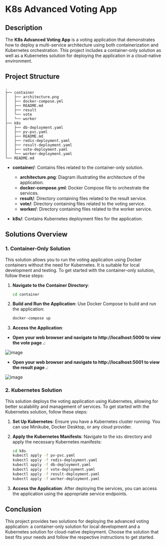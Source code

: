 # K8s Advanced Voting App

## Description

The **K8s Advanced Voting App** is a voting application that demonstrates how to deploy a multi-service architecture using both containerization and Kubernetes orchestration. This project includes a container-only solution as well as a Kubernetes solution for deploying the application in a cloud-native environment.

## Project Structure

```plaintext
.
├── container
│   ├── architecture.png
│   ├── docker-compose.yml
│   ├── README.md
│   ├── result
│   └── vote
│   └── worker
├── k8s
│   ├── db-deployment.yaml
│   ├── pv-pvc.yaml
│   ├── README.md
│   ├── redis-deployment.yaml
│   ├── result-deployment.yaml
│   ├── vote-deployment.yaml
│   └── worker-deployment.yaml
└── README.md
```

- **container/**: Contains files related to the container-only solution.
  - **architecture.png**: Diagram illustrating the architecture of the application.
  - **docker-compose.yml**: Docker Compose file to orchestrate the services.
  - **result/**: Directory containing files related to the result service.
  - **vote/**: Directory containing files related to the voting service.
  - **worker/**: Directory containing files related to the worker service.
  
- **k8s/**: Contains Kubernetes deployment files for the application.

## Solutions Overview

### 1. Container-Only Solution

This solution allows you to run the voting application using Docker containers without the need for Kubernetes. It is suitable for local development and testing. To get started with the container-only solution, follow these steps:

1. **Navigate to the Container Directory**:
   ```bash
   cd container
   ```

2. **Build and Run the Application**:
   Use Docker Compose to build and run the application:
   ```bash
   docker-compose up
   ```

3. **Access the Application**:
- **Open your web browser and navigate to http://localhost:5000 to view the vote page .**:

![image](https://github.com/user-attachments/assets/b870983c-bc7b-4f3f-af90-2f050a08ab9a)



- **Open your web browser and navigate to http://localhost:5001 to view the result page .**:

![image](https://github.com/user-attachments/assets/a161f4a8-446c-4b7e-9140-2d79905f560e)

### 2. Kubernetes Solution

This solution deploys the voting application using Kubernetes, allowing for better scalability and management of services. To get started with the Kubernetes solution, follow these steps:

1. **Set Up Kubernetes**:
   Ensure you have a Kubernetes cluster running. You can use Minikube, Docker Desktop, or any cloud provider.

2. **Apply the Kubernetes Manifests**:
   Navigate to the `k8s` directory and apply the necessary Kubernetes manifests:
   ```bash
   cd k8s
   kubectl apply -f pv-pvc.yaml
   kubectl apply -f redis-deployment.yaml
   kubectl apply -f db-deployment.yaml
   kubectl apply -f vote-deployment.yaml
   kubectl apply -f result-deployment.yaml
   kubectl apply -f worker-deployment.yaml
   ```

3. **Access the Application**:
   After deploying the services, you can access the application using the appropriate service endpoints.

## Conclusion

This project provides two solutions for deploying the advanced voting application: a container-only solution for local development and a Kubernetes solution for cloud-native deployment. Choose the solution that best fits your needs and follow the respective instructions to get started.

